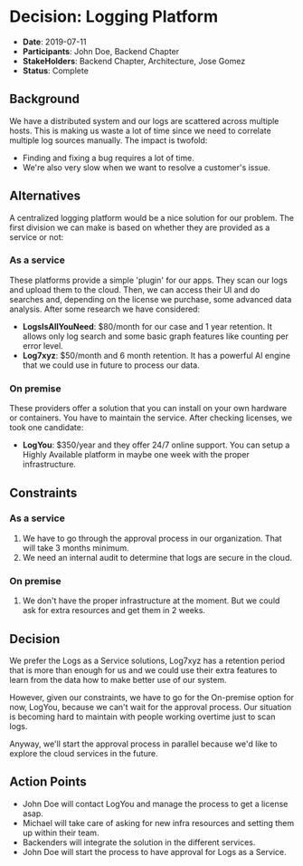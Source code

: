 # Decision: Logging Platform

* **Date**: 2019-07-11
* **Participants**: John Doe, Backend Chapter
* **StakeHolders**: Backend Chapter, Architecture, Jose Gomez
* **Status**: Complete

## Background

We have a distributed system and our logs are scattered across multiple hosts. This is making us waste a lot of time since we need to correlate multiple log sources manually. The impact is twofold:

* Finding and fixing a bug requires a lot of time.
* We're also very slow when we want to resolve a customer's issue. 

## Alternatives

A centralized logging platform would be a nice solution for our problem. The first division we can make is based on whether they are provided as a service or not:

### As a service

These platforms provide a simple 'plugin' for our apps. They scan our logs and upload them to the cloud. Then, we can access their UI and do searches and, depending on the license we purchase, some advanced data analysis. After some research we have considered:

* **LogsIsAllYouNeed**: $80/month for our case and 1 year retention. It allows only log search and some basic graph features like counting per error level.
* **Log7xyz**: $50/month and 6 month retention. It has a powerful AI engine that we could use in future to process our data.

### On premise

These providers offer a solution that you can install on your own hardware or containers. You have to maintain the service. After checking licenses, we took one candidate:

* **LogYou**: $350/year and they offer 24/7 online support. You can setup a Highly Available platform in maybe one week with the proper infrastructure.  

## Constraints

### As a service 

1. We have to go through the approval process in our organization. That will take 3 months minimum. 
2. We need an internal audit to determine that logs are secure in the cloud. 

### On premise

1. We don't have the proper infrastructure at the moment. But we could ask for extra resources and get them in 2 weeks.

## Decision

We prefer the Logs as a Service solutions, Log7xyz has a retention period that is more than enough for us and we could use their extra features to learn from the data how to make better use of our system.

However, given our constraints, we have to go for the On-premise option for now, LogYou, because we can't wait for the approval process. Our situation is becoming hard to maintain with people working overtime just to scan logs.

Anyway, we'll start the approval process in parallel because we'd like to explore the cloud services in the future.

## Action Points

* John Doe will contact LogYou and manage the process to get a license asap.
* Michael will take care of asking for new infra resources and setting them up within their team.
* Backenders will integrate the solution in the different services.
* John Doe will start the process to have approval for Logs as a Service.
